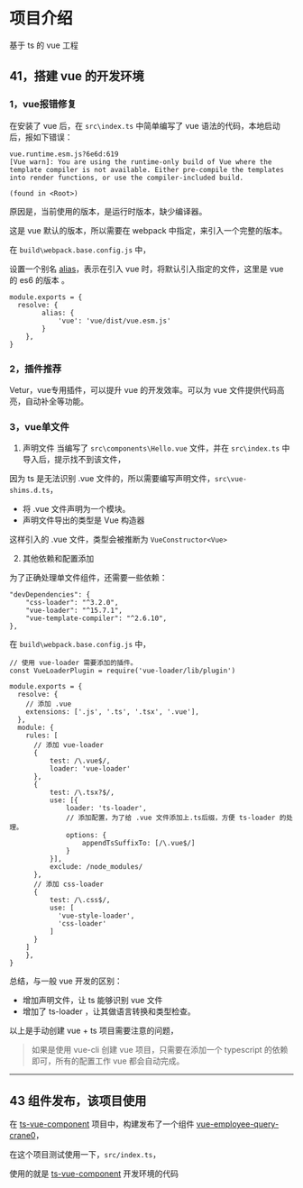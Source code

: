 # 项目介绍

基于 ts 的 vue 工程

## 41，搭建 vue 的开发环境

### 1，vue报错修复

在安装了 vue 后，在 `src\index.ts` 中简单编写了 vue 语法的代码，本地启动后，报如下错误：
```
vue.runtime.esm.js?6e6d:619 
[Vue warn]: You are using the runtime-only build of Vue where the template compiler is not available. Either pre-compile the templates into render functions, or use the compiler-included build.

(found in <Root>)
```
原因是，当前使用的版本，是运行时版本，缺少编译器。

这是 vue 默认的版本，所以需要在 webpack 中指定，来引入一个完整的版本。

在 `build\webpack.base.config.js` 中，

设置一个别名 [alias](https://webpack.docschina.org/configuration/resolve/)，表示在引入 vue 时，将默认引入指定的文件，这里是 vue 的 es6 的版本 。
```
module.exports = {
  resolve: {
        alias: {
            'vue': 'vue/dist/vue.esm.js'
        }
    },
}
```

### 2，插件推荐

Vetur，vue专用插件，可以提升 vue 的开发效率。可以为 vue 文件提供代码高亮，自动补全等功能。

### 3，vue单文件

1. 声明文件
当编写了 `src\components\Hello.vue` 文件，并在 `src\index.ts` 中导入后，提示找不到该文件，

因为 ts 是无法识别 .vue 文件的，所以需要编写声明文件，`src\vue-shims.d.ts`，
- 将 .vue 文件声明为一个模块。
- 声明文件导出的类型是 Vue 构造器

这样引入的 .vue 文件，类型会被推断为 `VueConstructor<Vue>`

2. 其他依赖和配置添加

为了正确处理单文件组件，还需要一些依赖：
```
"devDependencies": {
    "css-loader": "^3.2.0",
    "vue-loader": "^15.7.1",
    "vue-template-compiler": "^2.6.10",
},
```

在 `build\webpack.base.config.js` 中，
```
// 使用 vue-loader 需要添加的插件。
const VueLoaderPlugin = require('vue-loader/lib/plugin')

module.exports = {
  resolve: {
    // 添加 .vue
    extensions: ['.js', '.ts', '.tsx', '.vue'],
  },
  module: {
    rules: [
      // 添加 vue-loader
      {
          test: /\.vue$/,
          loader: 'vue-loader'
      },
      {
          test: /\.tsx?$/,
          use: [{
              loader: 'ts-loader',
              // 添加配置，为了给 .vue 文件添加上.ts后缀，方便 ts-loader 的处理。
              options: {
                  appendTsSuffixTo: [/\.vue$/]
              }
          }],
          exclude: /node_modules/
      },
      // 添加 css-loader
      {
          test: /\.css$/,
          use: [
            'vue-style-loader',
            'css-loader'
          ]
      }
    ]
    },
}
```

总结，与一般 vue 开发的区别：
- 增加声明文件，让 ts 能够识别 vue 文件
- 增加了 ts-loader ，让其做语言转换和类型检查。

以上是手动创建 vue + ts 项目需要注意的问题，

> 如果是使用 vue-cli 创建 vue 项目，只需要在添加一个 typescript 的依赖即可，所有的配置工作 vue 都会自动完成。

--- 

## 43 组件发布，该项目使用

在 [ts-vue-component](https://github.com/crane0/ts-vue-component) 项目中，构建发布了一个组件 [vue-employee-query-crane0](https://www.npmjs.com/package/vue-employee-query-crane0)，

在这个项目测试使用一下，`src/index.ts`，

使用的就是 [ts-vue-component](https://github.com/crane0/ts-vue-component) 开发环境的代码